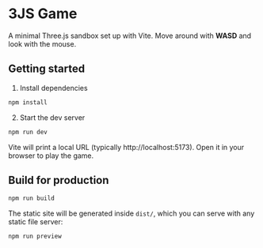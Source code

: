 # 3JS Game

A minimal Three.js sandbox set up with Vite. Move around with **WASD** and look with the mouse.

## Getting started

1. Install dependencies

```bash
npm install
```

2. Start the dev server

```bash
npm run dev
```

Vite will print a local URL (typically http://localhost:5173). Open it in your browser to play the game.

## Build for production

```bash
npm run build
```

The static site will be generated inside `dist/`, which you can serve with any static file server:

```bash
npm run preview
``` 
